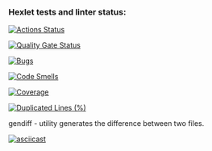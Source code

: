 ### Hexlet tests and linter status:
[![Actions Status](https://github.com/Anna-Sed/frontend-project-46/actions/workflows/hexlet-check.yml/badge.svg)](https://github.com/Anna-Sed/frontend-project-46/actions)

[![Quality Gate Status](https://sonarcloud.io/api/project_badges/measure?project=Anna-Sed_frontend-project-46&metric=alert_status)](https://sonarcloud.io/summary/new_code?id=Anna-Sed_frontend-project-46)

[![Bugs](https://sonarcloud.io/api/project_badges/measure?project=Anna-Sed_frontend-project-46&metric=bugs)](https://sonarcloud.io/summary/new_code?id=Anna-Sed_frontend-project-46)

[![Code Smells](https://sonarcloud.io/api/project_badges/measure?project=Anna-Sed_frontend-project-46&metric=code_smells)](https://sonarcloud.io/summary/new_code?id=Anna-Sed_frontend-project-46)

[![Coverage](https://sonarcloud.io/api/project_badges/measure?project=Anna-Sed_frontend-project-46&metric=coverage)](https://sonarcloud.io/summary/new_code?id=Anna-Sed_frontend-project-46)

[![Duplicated Lines (%)](https://sonarcloud.io/api/project_badges/measure?project=Anna-Sed_frontend-project-46&metric=duplicated_lines_density)](https://sonarcloud.io/summary/new_code?id=Anna-Sed_frontend-project-46)

gendiff - utility generates the difference between two files.

[![asciicast](https://asciinema.org/a/pbEboP2WQlEbkcoPX8D4OIYpD.svg)](https://asciinema.org/a/pbEboP2WQlEbkcoPX8D4OIYpD)

